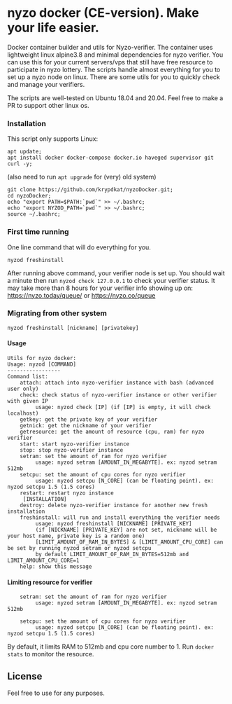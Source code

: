 # nyzo docker (CE-version). Make your life easier.

Docker container builder and utils for Nyzo-verifier. The container uses lightweight linux alpine3.8 and minimal dependencies for nyzo verifier. You can use this for your current servers/vps that still have free resource to participate in nyzo lottery. The scripts handle almost everything for you to set up a nyzo node on linux. There are some utils for you to quickly check and manage your verifiers.

The scripts are well-tested on Ubuntu 18.04 and 20.04. Feel free to make a PR to support other linux os.

### Installation

This script only supports Linux:

```shell
apt update;
apt install docker docker-compose docker.io haveged supervisor git curl -y;
```
(also need to run `apt upgrade` for (very) old system)
```
git clone https://github.com/krypdkat/nyzoDocker.git;
cd nyzoDocker;
echo "export PATH=$PATH:`pwd`" >> ~/.bashrc;
echo "export NYZOD_PATH=`pwd`" >> ~/.bashrc;
source ~/.bashrc;
```

### First time running

One line command that will do everything for you.

```shell
nyzod freshinstall
```
After running above command, your verifier node is set up. You should wait a minute then run `nyzod check 127.0.0.1` to check your verifier status.
It may take more than 8 hours for your verifier info showing up on: https://nyzo.today/queue/ or https://nyzo.co/queue


### Migrating from other system

```shell
nyzod freshinstall [nickname] [privatekey]
```

#### Usage

```
Utils for nyzo docker:
Usage: nyzod [COMMAND]
-----------------
Command list:
    attach: attach into nyzo-verifier instance with bash (advanced user only)
    check: check status of nyzo-verifier instance or other verifier with given IP
         usage: nyzod check [IP] (if [IP] is empty, it will check localhost)
    getkey: get the private key of your verifier
    getnick: get the nickname of your verifier
    getresource: get the amount of resource (cpu, ram) for nyzo verifier
    start: start nyzo-verifier instance
    stop: stop nyzo-verifier instance
    setram: set the amount of ram for nyzo verifier
         usage: nyzod setram [AMOUNT_IN_MEGABYTE]. ex: nyzod setram 512mb
    setcpu: set the amount of cpu cores for nyzo verifier
         usage: nyzod setcpu [N_CORE] (can be floating point). ex: nyzod setcpu 1.5 (1.5 cores)
    restart: restart nyzo instance
     [INSTALLATION]
    destroy: delete nyzo-verifier instance for another new fresh installation
    freshinstall: will run and install everything the verifier needs
         usage: nyzod freshinstall [NICKNAME] [PRIVATE_KEY]
         (if [NICKNAME] [PRIVATE_KEY] are not set, nickname will be your host name, private key is a random one)
         [LIMIT_AMOUNT_OF_RAM_IN_BYTES] & [LIMIT_AMOUNT_CPU_CORE] can be set by running nyzod setram or nyzod setcpu
         by default LIMIT_AMOUNT_OF_RAM_IN_BYTES=512mb and LIMIT_AMOUNT_CPU_CORE=1
    help: show this message
```

#### Limiting resource for verifier
```
    setram: set the amount of ram for nyzo verifier
         usage: nyzod setram [AMOUNT_IN_MEGABYTE]. ex: nyzod setram 512mb
```

```
    setcpu: set the amount of cpu cores for nyzo verifier
         usage: nyzod setcpu [N_CORE] (can be floating point). ex: nyzod setcpu 1.5 (1.5 cores)
```
By default, it limits RAM to 512mb and cpu core number to 1. Run `docker stats` to monitor the resource.


## License

Feel free to use for any purposes.